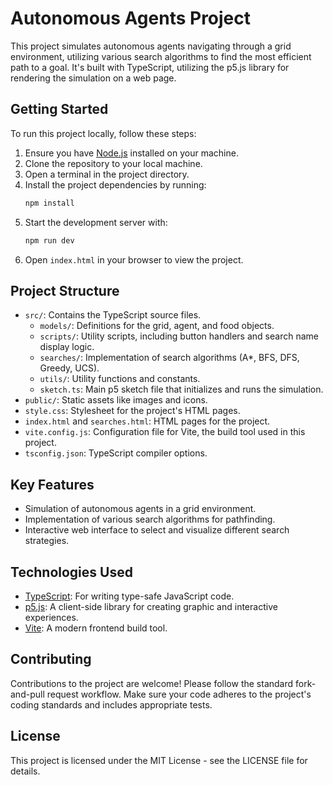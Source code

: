 # Autonomous Agents Project

This project simulates autonomous agents navigating through a grid environment, utilizing various search algorithms to find the most efficient path to a goal. It's built with TypeScript, utilizing the p5.js library for rendering the simulation on a web page.

## Getting Started

To run this project locally, follow these steps:

1. Ensure you have [Node.js](https://nodejs.org/en/) installed on your machine.
2. Clone the repository to your local machine.
3. Open a terminal in the project directory.
4. Install the project dependencies by running:
   ```bash
   npm install
   ```
5. Start the development server with:
   ```bash
   npm run dev
   ```
6. Open `index.html` in your browser to view the project.

## Project Structure

- `src/`: Contains the TypeScript source files.
  - `models/`: Definitions for the grid, agent, and food objects.
  - `scripts/`: Utility scripts, including button handlers and search name display logic.
  - `searches/`: Implementation of search algorithms (A*, BFS, DFS, Greedy, UCS).
  - `utils/`: Utility functions and constants.
  - `sketch.ts`: Main p5 sketch file that initializes and runs the simulation.
- `public/`: Static assets like images and icons.
- `style.css`: Stylesheet for the project's HTML pages.
- `index.html` and `searches.html`: HTML pages for the project.
- `vite.config.js`: Configuration file for Vite, the build tool used in this project.
- `tsconfig.json`: TypeScript compiler options.

## Key Features

- Simulation of autonomous agents in a grid environment.
- Implementation of various search algorithms for pathfinding.
- Interactive web interface to select and visualize different search strategies.

## Technologies Used

- [TypeScript](https://www.typescriptlang.org/): For writing type-safe JavaScript code.
- [p5.js](https://p5js.org/): A client-side library for creating graphic and interactive experiences.
- [Vite](https://vitejs.dev/): A modern frontend build tool.

## Contributing

Contributions to the project are welcome! Please follow the standard fork-and-pull request workflow. Make sure your code adheres to the project's coding standards and includes appropriate tests.

## License

This project is licensed under the MIT License - see the LICENSE file for details.